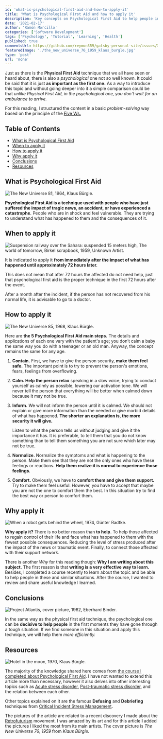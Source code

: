 ```yaml
---
id: 'what-is-psychological-first-aid-and-how-to-apply-it'
title: 'What is Psychological First Aid and how to apply it'
description: 'Key concepts on Psychological First Aid to help people in the immediate aftermath of a disaster'
date: '2021-02-17'
author: 'Ramón Morcillo'
categories: ['Software Development']
tags: ['Psychology', 'Tutorial', 'Learning', 'Health']
published: true
commentsUrl: https://github.com/reymon359/gatsby-personal-site/issues/337
featuredImage: './the_new_universe_76_1959_klaus_burgle.jpg'
type: 'post'
url: 'none'
---
```


Just as there is the **Physical First Aid** technique that we all have seen or heard about, there is also a _psychological_ one not so well known. It could be said that it is just **as important as the first one.** As a way to introduce this topic and without going deeper into it a simple comparison could be that _unlike Physical First Aid, in the psychological one, you don't wait for an ambulance to arrive._

For this reading, I structured the content in a basic _problem-solving_ way based on the principle of the [Five Ws.](https://en.wikipedia.org/wiki/Five_Ws)

## Table of Contents

- [What is Psychological First Aid](#What-is-Psychological-First-Aid)
- [When to apply it](#When-to-apply-it)
- [How to apply it](How-to-apply-it)
- [Why apply it](Why-apply-it)
- [Conclusions](Conclusions)
- [Resources](Resources)

## What is Psychological First Aid

![The New Universe  81, 1964, Klaus Bürgle.](./the_new_universe_81_1964_klaus_burgle.jpg)

**Psychological First Aid is a technique used with people who have just suffered the impact of tragic news, an accident, or have experienced a catastrophe.** People who are in shock and feel vulnerable. They are trying to understand what has happened to them and the consequences of it.

## When to apply it

![Suspension railway over the Sahara: suspended 15 meters high, The world of tomorrow, Birkel scrapbook, 1959, Unknown Artist.](./suspension_railway_over_the_sahara_suspended_15_meters_high_the_world_of_tomorrow_birkel_scrapbook_1959_unknown_artist.jpg)

It is indicated to apply it **from immediately after the impact of what has happened until approximately 72 hours later.** 

This does not mean that after 72 hours the affected do not need help, just that psychological first aid is the proper technique in the first 72 hours after the event.

After a month after the incident, if the person has not recovered from his normal life, it is advisable to go to a doctor.

## How to apply it

![The New Universe 85, 1968,  Klaus Bürgle.](./the_new_universe_85_1968_klaus_burgle.jpg)

Here are **the 5 Psychological First Aid main steps.** The details and applications of each one vary with the patient's age; you don’t calm a baby the same way you do with a teenager or an old man. Anyway, the concept remains the same for any age.



1. **Contain.** First, we have to give the person security, **make them feel safe.** The important point is to try to prevent the person's emotions, fears, feelings from overflowing.
2. **Calm. Help the person relax** speaking in a slow voice, trying to conduct yourself as calmly as possible, lowering our activation tone. We will never tell the person that everything will be better when calmed down because it may not be true.
3. **Inform.** We will not inform the person until it is calmed. We should not explain or give more information than the needed or give morbid details of what has happened. **The shorter an explanation is, the more security it will give.** 

    Listen to what the person tells us without judging and give it the importance it has. It is preferable, to tell them that you do not know something than to tell them something you are not sure which later may not be true. 

4. **Normalize.** Normalize the symptoms and what is happening to the person. Make them see that they are not the only ones who have these feelings or reactions. **Help them realize it is normal to experience those feelings.**
5. **Comfort.** Obviously, we have to **comfort them and give them support.** Try to make them feel useful. However, you have to accept that maybe you are not the one to comfort them the best. In this situation try to find the best way or person to comfort them.

## Why apply it

![When a robot gets behind the wheel, 1974, Günter Radtke.](./when_a_robot_gets_behind_the_wheel_1974_gunter_radtke.jpg)

**Why apply it?** There is no better reason than **to help.** To help those affected to regain control of their life and face what has happened to them with the fewest possible consequences. Reducing the level of stress produced after the impact of the news or traumatic event. Finally, to connect those affected with their support network.

There is another _Why_ for this reading though: **Why I am writing about this subject.** The first reason is that **writing is a very effective way to learn.** Besides, I completed a course recently to learn about the topic and be able to help people in these and similar situations. After the course, I wanted to review and share useful knowledge I learned.

## Conclusions

![Project Atlantis, cover picture, 1982,  Eberhard Binder.](./project_atlantis_cover_picture_1982_eberhard_binder.jpg)

In the same way as the physical first aid technique, the psychological one can be **decisive to help people** in the first moments they have gone through a tough situation. If we find someone in this situation and apply this technique, we will help them _more efficiently._

## Resources

![Hotel in the moon, 1970, Klaus Bürgle.](./hotel_in_the_moon_1970_klaus_burgle.jpg)

The majority of the knowledge shared here comes from [the course I completed about Psychological First Aid](https://www.coursera.org/learn/pap-covid19). I have not wanted to extend this article more than necessary, however it also delves into other interesting topics such as [Acute stress disorder](https://en.wikipedia.org/wiki/Acute_stress_disorder), [Post-traumatic stress disorder](https://en.wikipedia.org/wiki/Post-traumatic_stress_disorder), and the relation between each other.

Other topics explained on it are the famous **Defusing** and **Debriefing** techniques from [Critical Incident Stress Management](https://en.wikipedia.org/wiki/Critical_incident_stress_management).

The pictures of the article are related to a recent discovery I made about the [Retrofuturism](https://en.wikipedia.org/wiki/Retrofuturism) movement. I was amazed by its art and for this article I added the pictures I liked the most from its main artists. The cover picture is _The New Universe 76, 1959_ from _Klaus Bürgle._
